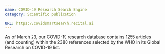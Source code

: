 ```yaml
---
name: COVID-19 Research Search Engine
category: Scientific publication

URL: https://covidsmartsearch.recital.ai
---
```


As of March 23, our COVID-19 research database contains 1255 articles (and counting) within the 2380 references selected by the WHO in its Global Research on COVID-19 list.